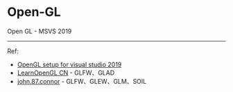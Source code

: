 # Open-GL
Open GL - MSVS 2019

---
Ref: 
- [OpenGL setup for visual studio 2019]
- [LearnOpenGL CN] - GLFW、GLAD
- [john.87.connor] - GLFW、GLEW、GLM、SOIL

[OpenGL setup for visual studio 2019]: https://www.youtube.com/watch?v=kGupc_M5o10
[LearnOpenGL CN]: https://learnopengl-cn.github.io/
[john.87.connor]: https://sites.google.com/site/john87connor/home